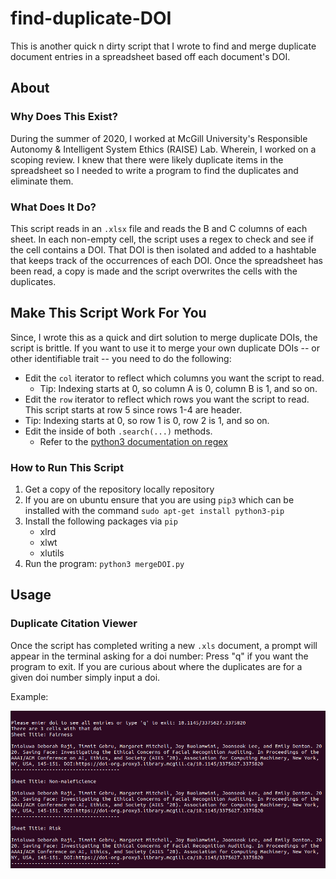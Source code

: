 # find-duplicate-DOI

This is another quick n dirty script that I wrote to find and merge duplicate document entries in a spreadsheet based off each document's DOI. 



## About

### Why Does This Exist?

During the summer of 2020, I worked at McGill University's Responsible Autonomy & Intelligent System Ethics (RAISE) Lab. Wherein, I worked on a scoping review. I knew that there were likely duplicate items in the spreadsheet so I needed to write a program to find the duplicates and eliminate them.

### What Does It Do?

This script reads in an `.xlsx` file and reads the B and C columns of each sheet. In each non-empty cell, the script uses a regex to check and see if the cell contains a DOI. That DOI is then isolated and added to a hashtable that keeps track of the occurrences of each DOI. Once the spreadsheet has been read, a copy is made and the script overwrites the cells with the duplicates.



## Make This Script Work For You

Since, I wrote this as a quick and dirt solution to merge duplicate DOIs, the script is brittle. If you want to use it to merge your own duplicate DOIs -- or other identifiable trait -- you need to do the following:

* Edit the `col` iterator to reflect which columns you want the script to read. 
  * Tip: Indexing starts at 0, so column A is 0, column B is 1, and so on.
*  Edit the `row` iterator to reflect which rows you want the script to read. This script starts at row 5 since rows 1-4 are header.
  * Tip: Indexing starts at 0, so row 1 is 0, row 2 is 1, and so on.
* Edit the inside of both `.search(...)` methods. 
  * Refer to the [python3 documentation on regex](https://docs.python.org/3/library/re.html) 

### How to Run This Script

1. Get a copy of the repository locally repository
2. If you are on ubuntu ensure that you are using `pip3` which can be installed with the command `sudo apt-get install python3-pip`
3. Install the following packages via `pip`
   - xlrd 
   - xlwt 
   - xlutils
4. Run the program: `python3 mergeDOI.py`

## Usage
### Duplicate Citation Viewer
Once the script has completed writing a new `.xls` document, a prompt will appear in the terminal asking for a doi number: Press "q" if you want the program to exit. If you are curious about where the duplicates are for a given doi number simply input a doi. 

Example:

![example of duplicate dois shown](./imgs/dup_example.PNG)
